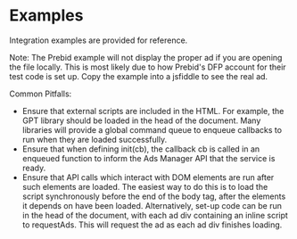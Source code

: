 # Examples

Integration examples are provided for reference.

Note: The Prebid example will not display the proper ad if you are opening the file locally. This is most likely due to how Prebid's DFP account for their test code is set up. Copy the example into a jsfiddle to see the real ad.

Common Pitfalls:
* Ensure that external scripts are included in the HTML. For example, the GPT library should be loaded in the head of the document. Many libraries will provide a global command queue to enqueue callbacks to run when they are loaded successfully.
* Ensure that when defining init(cb), the callback cb is called in an enqueued function to inform the Ads Manager API that the service is ready.
* Ensure that API calls which interact with DOM elements are run after such elements are loaded. The easiest way to do this is to load the script synchronously before the end of the body tag, after the elements it depends on have been loaded. Alternatively, set-up code can be run in the head of the document, with each ad div containing an inline script to requestAds. This will request the ad as each ad div finishes loading.
